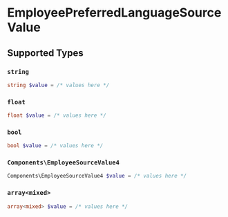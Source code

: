 # EmployeePreferredLanguageSourceValue


## Supported Types

### `string`

```php
string $value = /* values here */
```

### `float`

```php
float $value = /* values here */
```

### `bool`

```php
bool $value = /* values here */
```

### `Components\EmployeeSourceValue4`

```php
Components\EmployeeSourceValue4 $value = /* values here */
```

### `array<mixed>`

```php
array<mixed> $value = /* values here */
```

